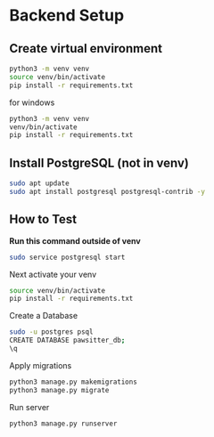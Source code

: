 # Backend Setup

## Create virtual environment
```bash
python3 -m venv venv
source venv/bin/activate
pip install -r requirements.txt
```
for windows
```bash
python3 -m venv venv
venv/bin/activate
pip install -r requirements.txt
```

## Install PostgreSQL (not in venv)
```bash
sudo apt update
sudo apt install postgresql postgresql-contrib -y
```

## How to Test
**Run this command outside of venv**
```bash
sudo service postgresql start
```
Next activate your venv
```bash
source venv/bin/activate
pip install -r requirements.txt
```
Create a Database
```bash
sudo -u postgres psql
CREATE DATABASE pawsitter_db;
\q
```
Apply migrations
```bash
python3 manage.py makemigrations
python3 manage.py migrate
```

Run server 
```bash
python3 manage.py runserver
```

